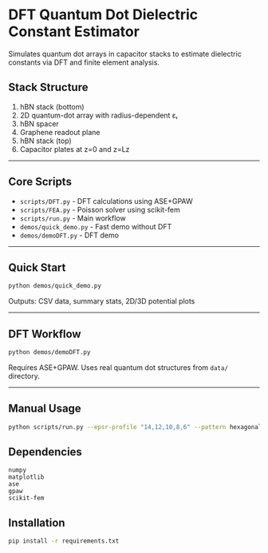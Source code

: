 # DFT Quantum Dot Dielectric Constant Estimator

Simulates quantum dot arrays in capacitor stacks to estimate dielectric constants via DFT and finite element analysis.

## Stack Structure
1. hBN stack (bottom)
2. 2D quantum-dot array with radius-dependent εᵣ
3. hBN spacer
4. Graphene readout plane
5. hBN stack (top)
6. Capacitor plates at z=0 and z=Lz

---

## Core Scripts
* `scripts/DFT.py` - DFT calculations using ASE+GPAW
* `scripts/FEA.py` - Poisson solver using scikit-fem
* `scripts/run.py` - Main workflow
* `demos/quick_demo.py` - Fast demo without DFT
* `demos/demoDFT.py` - DFT demo

---

## Quick Start

```bash
python demos/quick_demo.py
```

Outputs: CSV data, summary stats, 2D/3D potential plots

---

## DFT Workflow
```bash
python demos/demoDFT.py
```
Requires ASE+GPAW. Uses real quantum dot structures from `data/` directory.

---

## Manual Usage
```bash
python scripts/run.py --epsr-profile "14,12,10,8,6" --pattern hexagonal --qd-rows 3 --qd-cols 4
```

## Dependencies
```
numpy
matplotlib
ase
gpaw
scikit-fem
```

## Installation
```bash
pip install -r requirements.txt
```
